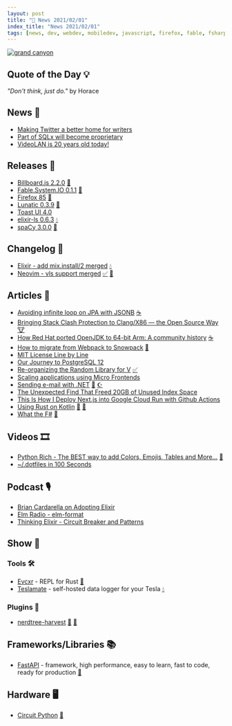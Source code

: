 ```yaml
---
layout: post
title: "📜 News 2021/02/01"
index_title: "News 2021/02/01"
tags: [news, dev, webdev, mobiledev, javascript, firefox, fable, fsharp, dotnet, rustlang, elixir, neovim, vim, vlang, postgre, kotlin, csharp, java, clang, python, elmlang]
---
```


<a href="https://daily-tech-news.github.io/2021/02/01/news.html">
  <img src="https://user-images.githubusercontent.com/430272/106551386-e4991400-64f3-11eb-9c93-b5e2aeb381cd.png"
     alt="grand canyon"
     class="image">
</a>

## Quote of the Day 💡

_"Don't think, just do."_ by Horace

## News 📰

- [Making Twitter a better home for writers](https://blog.twitter.com/en_us/topics/company/2021/making-twitter-a-better-home-for-writers.html)
- [Part of SQLx will become proprietary](https://github.com/launchbadge/sqlx/discussions/909)
- [VideoLAN is 20 years old today!](https://www.videolan.org/press/videolan-20.html)

## Releases 🥳

- [Billboard.js 2.2.0](https://netil.medium.com/billboard-js-2-2-0-release-gauge-enhancements-pie-outerradius-more-407118914fbc) [🔶](https://www.ecma-international.org "#javascript")
- [Fable.System.IO 0.1.1](https://github.com/jwosty/Fable.System.IO/releases/tag/v0.1.1) [🔷](https://fsharp.org "#fsharp #dotnet")
- [Firefox 85](https://www.mozilla.org/en-US/firefox/85.0/releasenotes) [🦊](https://www.mozilla.org/en-US/firefox "#firefox")
- [Lunatic 0.3.9](https://crates.io/crates/lunatic/0.3.9) [🦀](https://www.rust-lang.org "#rust")
- [Toast UI 4.0](https://ui.toast.com/weekly-pick/en_20210126)
- [elixir-ls 0.6.3](https://github.com/elixir-lsp/elixir-ls/releases/tag/v0.6.3) [💧](https://elixir-lang.org "#elixirlang")
- [spaCy 3.0.0](https://github.com/explosion/spaCy/releases/tag/v3.0.0) [🐍](https://www.python.org "#python")


## Changelog 👀

- [Elixir - add mix.install/2 merged](https://github.com/elixir-lang/elixir/pull/10674) [💧](https://elixir-lang.org "#elixirlang")
- [Neovim - vls support merged](https://github.com/neovim/nvim-lspconfig/pull/658) [✅](https://vlang.io "#vlang") [🍃](https://neovim.io "#neovim")

## Articles 📜

- [Avoiding infinite loop on JPA with JSONB](https://rmannibucau.metawerx.net/post/jsonb-jpa-relationship-avoid-infinite-loop) [☕️](https://www.java.com "#java")
- [Bringing Stack Clash Protection to Clang/X86 — the Open Source Way](https://blog.llvm.org/posts/2021-01-05-stack-clash-protection/) [🐮](https://www.iso.org/standard/74528.html "#clang")
- [How Red Hat ported OpenJDK to 64-bit Arm: A community history](https://developers.redhat.com/blog/2021/02/01/how-red-hat-ported-openjdk-to-64-bit-arm-a-community-history/) [☕️](https://www.java.com "#java")
- [How to migrate from Webpack to Snowpack](https://primalskill.blog/how-to-migrate-an-app-from-webpack-to-snowpack) [🔶](https://www.ecma-international.org "#javascript")
- [MIT License Line by Line](https://writing.kemitchell.com/2016/09/21/MIT-License-Line-by-Line.html)
- [Our Journey to PostgreSQL 12](https://tech.coffeemeetsbagel.com/our-journey-to-postgresql-12-3d6ee15d305a)
- [Re-organizing the Random Library for V](https://hungrybluedev.in/reorganizing-the-random-library-for-v/) [✅](https://vlang.io "#vlang")
- [Scaling applications using Micro Frontends](https://dev.to/prasann/scaling-applications-using-micro-frontends-4kgn)
- [Sending e-mail with .NET](https://lukelowrey.com/dotnet-email-guide-2021/) [🔷](https://fsharp.org "#fsharp #dotnet") [☪️ ](https://docs.microsoft.com/en-us/dotnet/csharp "#csharp #dotnet")
- [The Unexpected Find That Freed 20GB of Unused Index Space](https://hakibenita.com/postgresql-unused-index-size)
- [This Is How I Deploy Next.js into Google Cloud Run with Github Actions](https://medium.com/weekly-webtips/this-is-how-i-deploy-next-js-into-google-cloud-run-with-github-actions-1d7d2de9d203)
- [Using Rust on Kotlin](https://github.com/mozilla/application-services/blob/020a3eb831da8cd9d21978e3d1fb7af3a6ffcfea/docs/howtos/exposing-rust-components-to-kotlin.md) [🦀](https://www.rust-lang.org "#rust") [🗼](https://kotlinlang.org "#kotlin")
- [What the F#](https://onurgumus.github.io/2021/01/31/What-the-F.html) [🔷](https://fsharp.org "#fsharp #dotnet")

## Videos 🎞

- [Python Rich - The BEST way to add Colors, Emojis, Tables and More...](https://www.youtube.com/watch?v=JrGFQp9njas) [🐍](https://www.python.org "#python")
- [~/.dotfiles in 100 Seconds](https://www.youtube.com/watch?v=r_MpUP6aKiQ)

## Podcast 🎙

- [Brian Cardarella on Adopting Elixir](https://smartlogic.io/podcast/elixir-wizards/s5e9-cardarella)
- [Elm Radio - elm-format](https://elm-radio.com/episode/elm-format/)
- [Thinking Elixir - Circuit Breaker and Patterns](https://thinkingelixir.com/podcast-episodes/032-circuit-breaker-and-elixir-patterns-with-allan-macgregor/)

## Show 🎪

### Tools 🛠

- [Evcxr](https://github.com/google/evcxr) - REPL for Rust [🦀](https://www.rust-lang.org "#rust")
- [Teslamate](https://github.com/adriankumpf/teslamate) - self-hosted data logger for your Tesla [💧](https://elixir-lang.org "#elixirlang")

### Plugins 🔌

- [nerdtree-harvest](https://github.com/flwyd/nerdtree-harvest) [🍃](https://www.vim.org "#vim") [🍃](https://neovim.io "#neovim")

## Frameworks/Libraries 📚

- [FastAPI](https://fastapi.tiangolo.com/) - framework, high performance, easy to learn, fast to code, ready for production [🐍](https://www.python.org "#python")

## Hardware 🖥

- [Circuit Python](https://github.com/adafruit/circuitpython) [🐍](https://www.python.org "#python")

